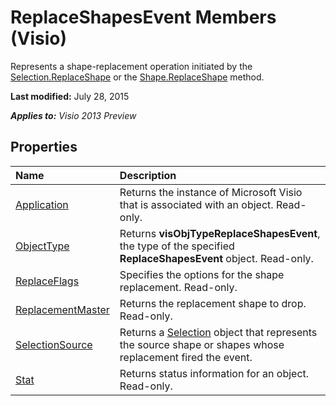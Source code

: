 
# ReplaceShapesEvent Members (Visio)
Represents a shape-replacement operation initiated by the  [Selection.ReplaceShape](dc278901-77ce-e1fe-c44f-f464bbb1c360.md) or the [Shape.ReplaceShape](b330a63d-4e3f-0c4d-c38c-6ee806670225.md) method.

 **Last modified:** July 28, 2015

 _**Applies to:** Visio 2013 Preview_

## Properties



|**Name**|**Description**|
|:-----|:-----|
| [Application](0013ed13-7912-ecaf-7962-73c5145a3dd5.md)|Returns the instance of Microsoft Visio that is associated with an object. Read-only.|
| [ObjectType](bcc442f0-aa4e-cd5a-d116-f3fb74459927.md)|Returns  **visObjTypeReplaceShapesEvent**, the type of the specified  **ReplaceShapesEvent** object. Read-only.|
| [ReplaceFlags](d0d00891-c794-bd0c-d37e-1ab98c92beab.md)|Specifies the options for the shape replacement. Read-only.|
| [ReplacementMaster](326a1889-8952-b4ac-c5c0-ac4470257c06.md)|Returns the replacement shape to drop. Read-only.|
| [SelectionSource](f81c0b66-b63b-fc7c-1769-d56a17d5cf78.md)|Returns a  [Selection](e5734140-6dbe-7de8-9695-1a22fb4ac628.md) object that represents the source shape or shapes whose replacement fired the event.|
| [Stat](96f3d382-5dda-7f93-088d-96edc831cd7c.md)|Returns status information for an object. Read-only.|
